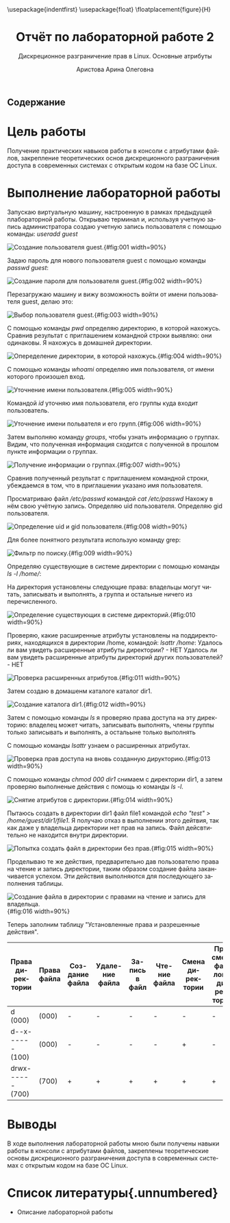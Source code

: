 ﻿---
## Front matter
title: "Отчёт по лабораторной работе 2"
subtitle: "Дискреционное разграничение прав в Linux. Основные атрибуты"
author: "Аристова Арина Олеговна"

## Generic otions
lang: ru-RU
toc-title: "Содержание"

## Bibliography
bibliography: bib/cite.bib
csl: pandoc/csl/gost-r-7-0-5-2008-numeric.csl

## Pdf output format
toc: true # Table of contents
toc-depth: 2
lof: true # List of figures
lot: true # List of tables
fontsize: 12pt
linestretch: 1.5
papersize: a4
documentclass: scrreprt
## I18n polyglossia
polyglossia-lang:
  name: russian
  options:
	- spelling=modern
	- babelshorthands=true
polyglossia-otherlangs:
  name: english
## I18n babel
babel-lang: russian
babel-otherlangs: english
## Fonts
mainfont: PT Serif
romanfont: PT Serif
sansfont: PT Sans
monofont: PT Mono
mainfontoptions: Ligatures=TeX
romanfontoptions: Ligatures=TeX
sansfontoptions: Ligatures=TeX,Scale=MatchLowercase
monofontoptions: Scale=MatchLowercase,Scale=0.9
## Biblatex
biblatex: true
biblio-style: "gost-numeric"
biblatexoptions:
  - parentracker=true
  - backend=biber
  - hyperref=auto
  - language=auto
  - autolang=other*
  - citestyle=gost-numeric
## Pandoc-crossref LaTeX customization
figureTitle: "Рис."
tableTitle: "Таблица"
listingTitle: "Листинг"
lofTitle: "Список иллюстраций"
lotTitle: "Список таблиц"
lolTitle: "Листинги"
## Misc options
indent: true
header-includes:
  - \usepackage{indentfirst}
  - \usepackage{float} # keep figures where there are in the text
  - \floatplacement{figure}{H} # keep figures where there are in the text
---


# Цель работы

Получение практических навыков работы в консоли с атрибутами файлов, закрепление теоретических 
основ дискреционного разграничения доступа в современных системах с открытым кодом на базе ОС Linux.

# Выполнение лабораторной работы

Запускаю виртуальную машину, настроенную в рамках предыдущей плабораторной работы. Открываю  терминал 
и, используя учетную запись администратора создаю учетную запись пользователя с помощью команды: *useradd guest*

![Создание пользователя guest.](image/1.png){#fig:001 width=90%}

Задаю пароль для нового пользователя guest с помощью команды *passwd guest*:

![Создание пароля для пользователя guest.](image/2.png){#fig:002 width=90%}

Перезагружаю машину и вижу возможность войти от имени пользователя guest, делаю это:

![Выбор пользователя guest.](image/3.png){#fig:003 width=90%}

С помощью  команды *pwd* определяю директорию, в которой нахожусь. Сравнив результат с приглашением командной строки
выявляю: они одинаковы. Я нахожусь в домашней директории.

![Опеределение директории, в которой нахожусь.](image/4.png){#fig:004 width=90%}

С помощью команды *whoami* определяю имя пользователя, от имени которого произошел вход.

![Уточнение имени пользователя.](image/5.png){#fig:005 width=90%}

Командой *id* уточняю имя пользователя, его группы куда входит пользователь. 

![Уточнение имени польвателя и его групп.](image/6.png){#fig:006 width=90%}

Затем выполняю команду *groups*, чтобы узнать информацию о группах. Видим, что полученная информация сходится 
с полученной в прошлом пункте информации о группах.

![Получение информации о группах.](image/7.png){#fig:007 width=90%}

Сравнив полученный результат с приглашением командной строки, убеждаемся в том, что в приглашении указано имя пользователя.

Просматриваю файл */etc/passwd* командой *cat /etc/passwd*
Нахожу в нём свою учётную запись. Определяю uid пользователя.
Определяю gid пользователя. 

![Определение uid и gid пользователя.](image/8.png){#fig:008 width=90%}

Для более понятного результата использую команду grep:

![Фильтр по поиску.](image/9.png){#fig:009 width=90%}

Определяю существующие в системе директории с помощью команды *ls -l /home/*:

На директория установлены следующие права: владельцы могут читать, записывать и выполнять, 
а группа и остальные ничего из перечисленного.

![Определение существующих в системе директорий.](image/10.png){#fig:010 width=90%}

Проверяю, какие расширенные атрибуты установлены на поддиректориях, находящихся в директории /home, командой:
*lsattr /home*:
Удалось ли вам увидеть расширенные атрибуты директории? - НЕТ
Удалось ли вам увидеть расширенные атрибуты директорий других
пользователей? - НЕТ

![Проверка расширенных атрибутов.](image/11.png){#fig:011 width=90%}

Затем создаю в домашенм каталоге каталог dir1.

![Создание каталога dir1.](image/12.png){#fig:012 width=90%}

Затем с помощью команды *ls* я проверяю права доступа на эту директорию:
владелец может читать, записывать выполнять, члены группы только записывать и выполнять, а остальыне только выполнять

С помощью команды *lsattr* узнаем о расширенных атрибутах.

![Проверка прав доступа на вновь созданную дирукторию.](image/13.png){#fig:013 width=90%}

С помощью команды *chmod 000 dir1* снимаем с директории dir1, а затем проверяю выполненые действия 
с помощь ю команды *ls -l*.

![Снятие атрибутов с директории.](image/14.png){#fig:014 width=90%}

Пытаюсь создать в директории dir1 файл file1 командой
*echo "test" > /home/guest/dir1/file1*. Я получаю отказ в выполнении этого дейтвия, так как даже у владельца
директории нет прав на запись. Файл дейсвтительно не находится внутри директории.

![Попытка создать файл в директории без прав.](image/15.png){#fig:015 width=90%}

Проделываю те же действия, предварительно дав пользователю права на чтение и запись директории, 
таким образом создание файла заканчивается успехом. Эти действия выполняются для последующего заполнения таблицы. 

![Создание файла в директории с правами на чтение и запись для владельца.](image/16.png){#fig:016 width=90%}

Теперь заполним таблицу "Установленные права и разрешенные действия". 

| Права директории | Права файла     | Соз-дание файла | Удале-ние файла| За-пись в файл| Чте-ние файла | Смена директории | Просмотр файлов в директории | Переи-менова-ние файла | Смена атрибутов файла |
|------------------|-----------------|-----------------|----------------|---------------|---------------|------------------|------------------------------|------------------------|-----------------------|
| d (000)          | (000)           | -               | -              | -             | -             | -                | -                            | -                      | -                     |
| d--x------ (100) | (000)           | -               | -              | -             | -             | +                | -                            | -                      | -                     |
| drwx------ (700) | (700)           | +               | +              | +             | +             | +                | +                            | +                      | +                     |
  

# Выводы

В ходе выполнения лабораторной работы мною были получены навыки работы в консоли с атрибутами файлов,
закреплены теоретические основы дискреционного разграничения доступа в современных системах с 
открытым кодом на базе ОС Linux.

# Список литературы{.unnumbered}

- Описание лабораторной работы 
